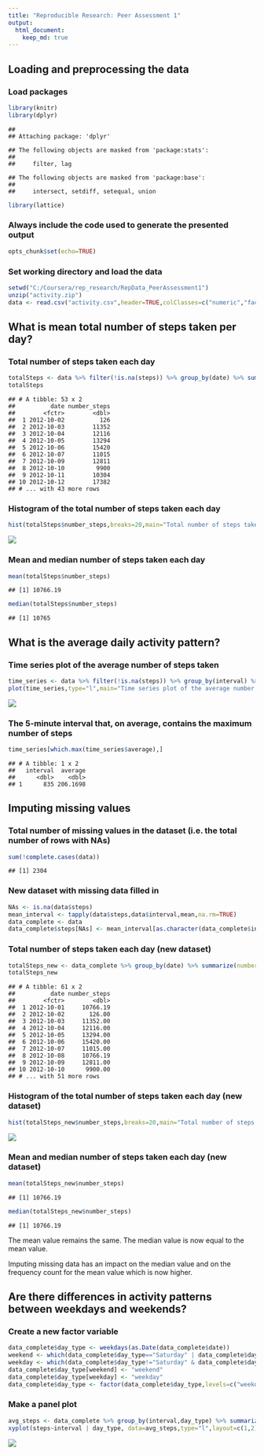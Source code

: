 ```yaml
---
title: "Reproducible Research: Peer Assessment 1"
output: 
  html_document:
    keep_md: true
---
```



## Loading and preprocessing the data

### Load packages

```r
library(knitr)
library(dplyr)
```

```
## 
## Attaching package: 'dplyr'
```

```
## The following objects are masked from 'package:stats':
## 
##     filter, lag
```

```
## The following objects are masked from 'package:base':
## 
##     intersect, setdiff, setequal, union
```

```r
library(lattice)
```

### Always include the code used to generate the presented output


```r
opts_chunk$set(echo=TRUE)
```

### Set working directory and load the data


```r
setwd("C:/Coursera/rep_research/RepData_PeerAssessment1")
unzip("activity.zip")
data <- read.csv("activity.csv",header=TRUE,colClasses=c("numeric","factor","numeric"))
```

## What is mean total number of steps taken per day?

### Total number of steps taken each day


```r
totalSteps <- data %>% filter(!is.na(steps)) %>% group_by(date) %>% summarize(number_steps=sum(steps))
totalSteps
```

```
## # A tibble: 53 x 2
##          date number_steps
##        <fctr>        <dbl>
##  1 2012-10-02          126
##  2 2012-10-03        11352
##  3 2012-10-04        12116
##  4 2012-10-05        13294
##  5 2012-10-06        15420
##  6 2012-10-07        11015
##  7 2012-10-09        12811
##  8 2012-10-10         9900
##  9 2012-10-11        10304
## 10 2012-10-12        17382
## # ... with 43 more rows
```

### Histogram of the total number of steps taken each day


```r
hist(totalSteps$number_steps,breaks=20,main="Total number of steps taken each day",xlab="Number of steps",col="lightblue")
```

![](PA1_template_files/figure-html/unnamed-chunk-2-1.png)<!-- -->

### Mean and median number of steps taken each day


```r
mean(totalSteps$number_steps)
```

```
## [1] 10766.19
```

```r
median(totalSteps$number_steps)
```

```
## [1] 10765
```

## What is the average daily activity pattern?

### Time series plot of the average number of steps taken


```r
time_series <- data %>% filter(!is.na(steps)) %>% group_by(interval) %>% summarize(average=mean(steps))
plot(time_series,type="l",main="Time series plot of the average number of steps taken",xlab="5-minute interval",ylab="average number of steps",col="blue")
```

![](PA1_template_files/figure-html/unnamed-chunk-3-1.png)<!-- -->

### The 5-minute interval that, on average, contains the maximum number of steps


```r
time_series[which.max(time_series$average),]
```

```
## # A tibble: 1 x 2
##   interval  average
##      <dbl>    <dbl>
## 1      835 206.1698
```

## Imputing missing values

### Total number of missing values in the dataset (i.e. the total number of rows with NAs)


```r
sum(!complete.cases(data))
```

```
## [1] 2304
```

### New dataset with missing data filled in


```r
NAs <- is.na(data$steps)
mean_interval <- tapply(data$steps,data$interval,mean,na.rm=TRUE)
data_complete <- data
data_complete$steps[NAs] <- mean_interval[as.character(data_complete$interval[NAs])]
```

### Total number of steps taken each day (new dataset)


```r
totalSteps_new <- data_complete %>% group_by(date) %>% summarize(number_steps=sum(steps))
totalSteps_new
```

```
## # A tibble: 61 x 2
##          date number_steps
##        <fctr>        <dbl>
##  1 2012-10-01     10766.19
##  2 2012-10-02       126.00
##  3 2012-10-03     11352.00
##  4 2012-10-04     12116.00
##  5 2012-10-05     13294.00
##  6 2012-10-06     15420.00
##  7 2012-10-07     11015.00
##  8 2012-10-08     10766.19
##  9 2012-10-09     12811.00
## 10 2012-10-10      9900.00
## # ... with 51 more rows
```


### Histogram of the total number of steps taken each day (new dataset)


```r
hist(totalSteps_new$number_steps,breaks=20,main="Total number of steps taken each day (new dataset)",xlab="Number of steps",col="lightgreen")
```

![](PA1_template_files/figure-html/unnamed-chunk-8-1.png)<!-- -->

### Mean and median number of steps taken each day (new dataset)


```r
mean(totalSteps_new$number_steps)
```

```
## [1] 10766.19
```

```r
median(totalSteps_new$number_steps)
```

```
## [1] 10766.19
```

The mean value remains the same. The median value is now equal to the mean value.

Imputing missing data has an impact on the median value and on the frequency count for the mean value which is now higher.

## Are there differences in activity patterns between weekdays and weekends?

### Create a new factor variable


```r
data_complete$day_type <- weekdays(as.Date(data_complete$date))
weekend <- which(data_complete$day_type=="Saturday" | data_complete$day_type=="Sunday")
weekday <- which(data_complete$day_type!="Saturday" & data_complete$day_type!="Sunday")
data_complete$day_type[weekend] <- "weekend"
data_complete$day_type[weekday] <- "weekday"
data_complete$day_type <- factor(data_complete$day_type,levels=c("weekday","weekend"))
```

### Make a panel plot


```r
avg_steps <- data_complete %>% group_by(interval,day_type) %>% summarize(steps=mean(steps))
xyplot(steps~interval | day_type, data=avg_steps,type="l",layout=c(1,2))
```

![](PA1_template_files/figure-html/unnamed-chunk-10-1.png)<!-- -->


